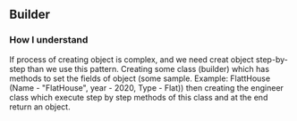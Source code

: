 ## Builder

### How I understand
If process of creating object is complex, and we need creat object step-by-step than we use this pattern. Creating some class (builder) which has methods to set the fields of object (some sample. Example: FlattHouse (Name - "FlatHouse", year - 2020, Type - Flat)) then creating the engineer class which execute step by step methods of this class and at the end return an object. 
